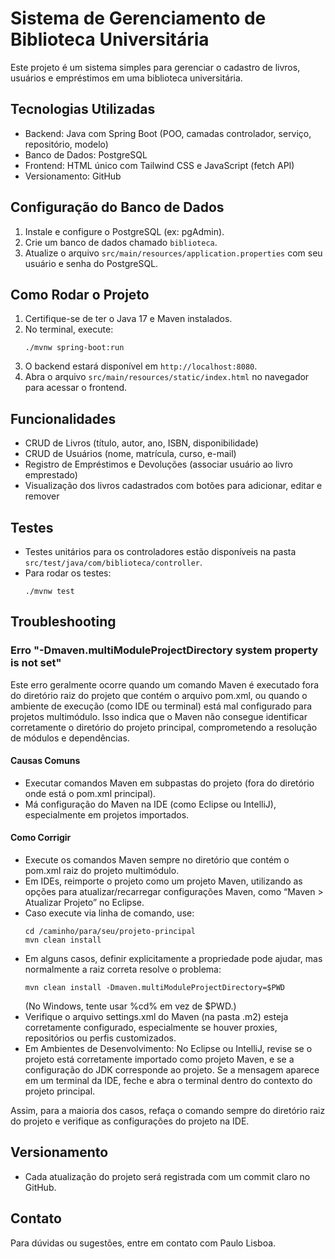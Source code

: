 # Sistema de Gerenciamento de Biblioteca Universitária

Este projeto é um sistema simples para gerenciar o cadastro de livros, usuários e empréstimos em uma biblioteca universitária.

## Tecnologias Utilizadas

- Backend: Java com Spring Boot (POO, camadas controlador, serviço, repositório, modelo)
- Banco de Dados: PostgreSQL
- Frontend: HTML único com Tailwind CSS e JavaScript (fetch API)
- Versionamento: GitHub

## Configuração do Banco de Dados

1. Instale e configure o PostgreSQL (ex: pgAdmin).
2. Crie um banco de dados chamado `biblioteca`.
3. Atualize o arquivo `src/main/resources/application.properties` com seu usuário e senha do PostgreSQL.

## Como Rodar o Projeto

1. Certifique-se de ter o Java 17 e Maven instalados.
2. No terminal, execute:
   ```
   ./mvnw spring-boot:run
   ```
3. O backend estará disponível em `http://localhost:8080`.
4. Abra o arquivo `src/main/resources/static/index.html` no navegador para acessar o frontend.

## Funcionalidades

- CRUD de Livros (título, autor, ano, ISBN, disponibilidade)
- CRUD de Usuários (nome, matrícula, curso, e-mail)
- Registro de Empréstimos e Devoluções (associar usuário ao livro emprestado)
- Visualização dos livros cadastrados com botões para adicionar, editar e remover

## Testes

- Testes unitários para os controladores estão disponíveis na pasta `src/test/java/com/biblioteca/controller`.
- Para rodar os testes:
  ```
  ./mvnw test
  ```

## Troubleshooting

### Erro "-Dmaven.multiModuleProjectDirectory system property is not set"

Este erro geralmente ocorre quando um comando Maven é executado fora do diretório raiz do projeto que contém o arquivo pom.xml, ou quando o ambiente de execução (como IDE ou terminal) está mal configurado para projetos multimódulo. Isso indica que o Maven não consegue identificar corretamente o diretório do projeto principal, comprometendo a resolução de módulos e dependências.

#### Causas Comuns
- Executar comandos Maven em subpastas do projeto (fora do diretório onde está o pom.xml principal).
- Má configuração do Maven na IDE (como Eclipse ou IntelliJ), especialmente em projetos importados.

#### Como Corrigir
- Execute os comandos Maven sempre no diretório que contém o pom.xml raiz do projeto multimódulo.
- Em IDEs, reimporte o projeto como um projeto Maven, utilizando as opções para atualizar/recarregar configurações Maven, como “Maven > Atualizar Projeto” no Eclipse.
- Caso execute via linha de comando, use:
  ```
  cd /caminho/para/seu/projeto-principal
  mvn clean install
  ```
- Em alguns casos, definir explicitamente a propriedade pode ajudar, mas normalmente a raiz correta resolve o problema:
  ```
  mvn clean install -Dmaven.multiModuleProjectDirectory=$PWD
  ```
  (No Windows, tente usar %cd% em vez de $PWD.)
- Verifique o arquivo settings.xml do Maven (na pasta .m2) esteja corretamente configurado, especialmente se houver proxies, repositórios ou perfis customizados.
- Em Ambientes de Desenvolvimento: No Eclipse ou IntelliJ, revise se o projeto está corretamente importado como projeto Maven, e se a configuração do JDK corresponde ao projeto. Se a mensagem aparece em um terminal da IDE, feche e abra o terminal dentro do contexto do projeto principal.

Assim, para a maioria dos casos, refaça o comando sempre do diretório raiz do projeto e verifique as configurações do projeto na IDE.

## Versionamento

- Cada atualização do projeto será registrada com um commit claro no GitHub.

## Contato

Para dúvidas ou sugestões, entre em contato com Paulo Lisboa.
